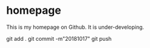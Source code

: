 # homepage
This is my homepage on Github. It is under-developing.

git add .
git commit -m"20181017"
git push

